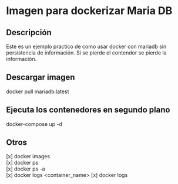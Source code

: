 # Imagen para dockerizar Maria DB

## Descripción
Este es un ejemplo practico de como usar docker con mariadb sin persistencia de información. Si se pierde el contendor se pierde la información.

## Descargar imagen
docker pull mariadb:latest

## Ejecuta los contenedores en segundo plano
docker-compose up -d

## Otros

[x] docker images
<br>
[x] docker ps
<br>
[x] docker ps -a
<br>
[x] docker logs <container_name>
[x] docker logs